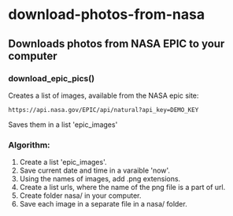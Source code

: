 # download-photos-from-nasa

## Downloads photos from NASA EPIC to your computer

### download_epic_pics()



Creates a list of images, available from the NASA epic site: 

`https://api.nasa.gov/EPIC/api/natural?api_key=DEMO_KEY`


Saves them in a list 'epic_images'


### Algorithm:

1. Create a list 'epic_images'.
2. Save current date and time in a varaible 'now'.
3. Using the names of images, add .png extensions.
4. Create a list urls, where the name of the png file is a part of url.
5. Create folder nasa/ in your computer.
6. Save each image in a separate file in a nasa/ folder.

